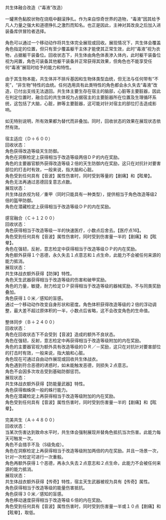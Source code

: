 <title>毒液改造</title>
<meta name="GENERATOR" content="WinCHM">
<meta http-equiv="Content-Type" content="text/html; charset=gb2312">
<br>
<br>共生体融合改造（“毒液”改造） 
<br>
<br>一罐黑色黏胶状物在烧瓶中翻滚挣扎。作为来自惊奇世界的造物，“毒液”因其给予凡人力量之强大和道德挣扎之激烈而知名。也正是因此，主神对其改良之后加入进装备库供冒险者选择。 
<br>
<br>角色可以通过一个移动动作将共生体完全展现或回收。展现情况下，共生体会覆盖角色指定的位置，但只有至少覆盖躯干主体才能使其正常生效，此时“毒液”视为衣物，占据躯干装备位。回收状态下，共生体由角色体表渗入体内，此时躯干装备位视为闲置，角色可装备其他躯干装备并正常获得其效果，但角色也不能享受任何“毒液”展现时给予的能力和特性。 
<br>
<br>由于其生物本能，共生体并不排斥基因和生物体类型血统，但无法与任何带有“不死”，“非生物”特性的血统。任何选用具有此类特性的角色都会永久失去“毒液”改造，已付出支线无法退回。共生体主要生存在宿主的脑部，心脏等主要脏器，因此在判定位置时，融合后的共生体视为占据宿主的主要脏器所在位置及生理循环系统，这包括了大脑，心脏，肺等主要脏器，这可能对针对宿主的部位打击造成影响。 
<br>
<br>如无特别说明，所有效果都为替代而非叠加。同时，回收状态的效果在展现状态依然有效。 
<br>
<br>宿主适应（Ｄ＋６００） 
<br>回收状态： 
<br>角色获得改造等级天生防御。 
<br>角色在洞察检定上获得相当于改造等级两倍ＤＰ的内在奖励。 
<br>角色的主要器官额外获得改造等级２倍的天生防御内在奖励，这只在对抗针对要害部位的打击时有效，一般来说，指大脑和心脏。 
<br>角色受到任何具有【音波】属性伤害时，同时受到等量的【剧痛】和【眩晕】。 
<br>角色无法再通过恶德回复意志点数。 
<br>展现状态： 
<br>共生体战衣视为轻／重甲（同时只能具有一种类型），提供相当于角色改造等级2倍的盔甲防御。 
<br>角色在潜藏检定上获得相当于改造等级ＤＰ的内在奖励。 
<br>
<br>感官融合（Ｃ＋１２００） 
<br>回收状态： 
<br>角色获得相当于改造等级一半的快速医疗，小数点后舍去。【医疗点16】。 
<br>角色受到任何具有【音波】属性伤害时，同时受到伤害量一半的【剧痛】和【眩晕】。 
<br>角色在强韧，反射，意志检定中获得相当于改造等级ＤＰ的内在奖励。 
<br>角色额外获得１个恶德，永久失去１点意志和１点生命，此能力不会被任何来源的能力抵消。 
<br>展现状态： 
<br>共生体战衣额外获得【防弹】特性。 
<br>角色天生武器获得相当于改造等级的伤害和破甲奖励。 
<br>角色的力量，敏捷，耐力检定ＤＰ获得相当于改造等级的器械奖励，不与同类奖励叠加。 
<br>角色获得１０米／感知的盲感。 
<br>通过一个移动动作改变自身形状和密度。角色体积获得改造等级的２倍的浮动调整，最大差不超过原体积的一半，小数点后省略，这不会改变角色的生命值。 
<br>
<br>整体同步（Ｂ＋２４００） 
<br>回收状态： 
<br>角色在回收状态下不会受到【音波】造成的额外不良状态。 
<br>角色在强韧，反射，意志检定中再获得相当于改造等级附加的内在奖励。 
<br>角色的主要器官视为额外具有改造等级的ＤＲ／－奖励，这只在对抗针对要害部位的打击时有效，一般来说，指大脑和心脏。 
<br>角色现在可通过自由动作展现或回收共生体战衣。 
<br>角色遇到符合恶德的诱惑时，如未能触发恶德，则损失２点意志。 
<br>角色不会因多次攻击受到基础防御惩罚。 
<br>展现状态： 
<br>共生体战衣额外获得【防能量武器】特性。 
<br>角色获得蜘蛛侠一般的蛛行能力。 
<br>角色在潜藏检定上再获得相当于改造等级附加的内在奖励。 
<br>角色受到任何具有【音波】属性伤害时，同时受到伤害量一半的【剧痛】和【眩晕】。 
<br>
<br>完美共生（Ａ＋４８００） 
<br>回收状态： 
<br>当某次伤害达到致命水平时，共生体会强制展现并替角色抵抗当次伤害。此能力每天可触发一次。 
<br>角色不会措手不及（S级免疫）。 
<br>角色在洞察检定上再获得相当于改造等级附加两倍的内在奖励。并且一场景一次，针对一次检定可进行一次重骰。 
<br>角色再额外获得１个恶德，再永久失去２点意志和２点生命，此能力不会被任何来源的能力抵消。 
<br>展现状态： 
<br>共生体战衣额外获得【传奇】特性，宿主天生武器被视为具有【传奇】属性。 
<br>角色获得相当于改造等级的能量伤害抵抗。 
<br>角色获得３０米／感知的盲感。 
<br>角色移动速度获得相当于改造等级６倍的内在奖励。 
<br>角色受到任何具有【音波】属性伤害时，同时受到伤害量一半或１０点【剧痛】和【眩晕】，取低。 